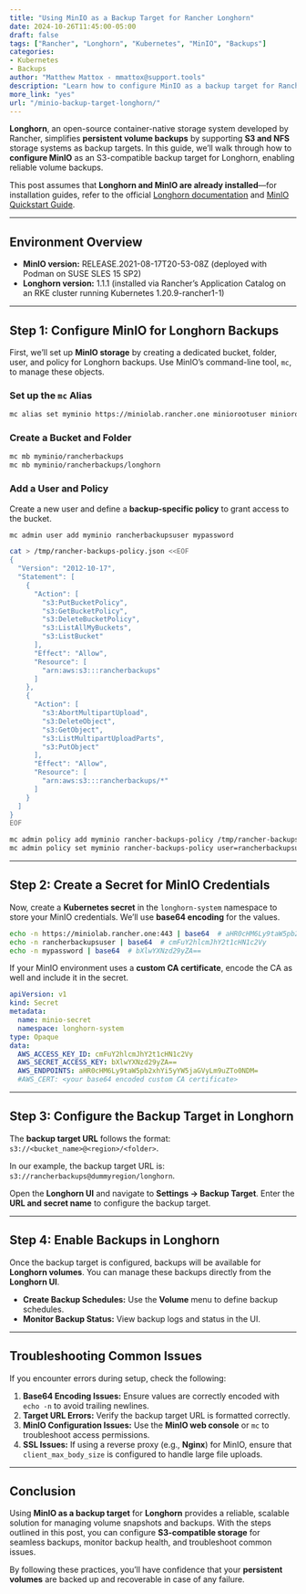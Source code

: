 ```yaml
---
title: "Using MinIO as a Backup Target for Rancher Longhorn"
date: 2024-10-26T11:45:00-05:00
draft: false
tags: ["Rancher", "Longhorn", "Kubernetes", "MinIO", "Backups"]
categories:
- Kubernetes
- Backups
author: "Matthew Mattox - mmattox@support.tools"
description: "Learn how to configure MinIO as a backup target for Rancher Longhorn using the S3 protocol."
more_link: "yes"
url: "/minio-backup-target-longhorn/"
---
```


**Longhorn**, an open-source container-native storage system developed by Rancher, simplifies **persistent volume backups** by supporting **S3 and NFS** storage systems as backup targets. In this guide, we’ll walk through how to **configure MinIO** as an S3-compatible backup target for Longhorn, enabling reliable volume backups.

This post assumes that **Longhorn and MinIO are already installed**—for installation guides, refer to the official [Longhorn documentation](https://longhorn.io/) and [MinIO Quickstart Guide](https://min.io/docs/).

---

## Environment Overview  

- **MinIO version:** RELEASE.2021-08-17T20-53-08Z (deployed with Podman on SUSE SLES 15 SP2)  
- **Longhorn version:** 1.1.1 (installed via Rancher’s Application Catalog on an RKE cluster running Kubernetes 1.20.9-rancher1-1)

---

## Step 1: Configure MinIO for Longhorn Backups  

First, we’ll set up **MinIO storage** by creating a dedicated bucket, folder, user, and policy for Longhorn backups. Use MinIO’s command-line tool, `mc`, to manage these objects.

### Set up the `mc` Alias  

```bash
mc alias set myminio https://miniolab.rancher.one miniorootuser miniorootuserpassword
```

### Create a Bucket and Folder  

```bash
mc mb myminio/rancherbackups
mc mb myminio/rancherbackups/longhorn
```

### Add a User and Policy  

Create a new user and define a **backup-specific policy** to grant access to the bucket.

```bash
mc admin user add myminio rancherbackupsuser mypassword

cat > /tmp/rancher-backups-policy.json <<EOF
{
  "Version": "2012-10-17",
  "Statement": [
    {
      "Action": [
        "s3:PutBucketPolicy",
        "s3:GetBucketPolicy",
        "s3:DeleteBucketPolicy",
        "s3:ListAllMyBuckets",
        "s3:ListBucket"
      ],
      "Effect": "Allow",
      "Resource": [
        "arn:aws:s3:::rancherbackups"
      ]
    },
    {
      "Action": [
        "s3:AbortMultipartUpload",
        "s3:DeleteObject",
        "s3:GetObject",
        "s3:ListMultipartUploadParts",
        "s3:PutObject"
      ],
      "Effect": "Allow",
      "Resource": [
        "arn:aws:s3:::rancherbackups/*"
      ]
    }
  ]
}
EOF

mc admin policy add myminio rancher-backups-policy /tmp/rancher-backups-policy.json
mc admin policy set myminio rancher-backups-policy user=rancherbackupsuser
```

---

## Step 2: Create a Secret for MinIO Credentials  

Now, create a **Kubernetes secret** in the `longhorn-system` namespace to store your MinIO credentials. We’ll use **base64 encoding** for the values.

```bash
echo -n https://miniolab.rancher.one:443 | base64  # aHR0cHM6Ly9taW5pb2xhYi5yYW5jaGVyLm9uZTo0NDM=
echo -n rancherbackupsuser | base64  # cmFuY2hlcmJhY2t1cHN1c2Vy
echo -n mypassword | base64  # bXlwYXNzd29yZA==
```

If your MinIO environment uses a **custom CA certificate**, encode the CA as well and include it in the secret.

```yaml
apiVersion: v1
kind: Secret
metadata:
  name: minio-secret
  namespace: longhorn-system
type: Opaque
data:
  AWS_ACCESS_KEY_ID: cmFuY2hlcmJhY2t1cHN1c2Vy
  AWS_SECRET_ACCESS_KEY: bXlwYXNzd29yZA==
  AWS_ENDPOINTS: aHR0cHM6Ly9taW5pb2xhYi5yYW5jaGVyLm9uZTo0NDM=
  #AWS_CERT: <your base64 encoded custom CA certificate>
```

---

## Step 3: Configure the Backup Target in Longhorn  

The **backup target URL** follows the format:  
`s3://<bucket_name>@<region>/<folder>`.  

In our example, the backup target URL is:  
`s3://rancherbackups@dummyregion/longhorn`.

Open the **Longhorn UI** and navigate to **Settings → Backup Target**. Enter the **URL and secret name** to configure the backup target.

---

## Step 4: Enable Backups in Longhorn  

Once the backup target is configured, backups will be available for **Longhorn volumes**. You can manage these backups directly from the **Longhorn UI**.

- **Create Backup Schedules:** Use the **Volume** menu to define backup schedules.
- **Monitor Backup Status:** View backup logs and status in the UI.

---

## Troubleshooting Common Issues  

If you encounter errors during setup, check the following:

1. **Base64 Encoding Issues:** Ensure values are correctly encoded with `echo -n` to avoid trailing newlines.
2. **Target URL Errors:** Verify the backup target URL is formatted correctly.
3. **MinIO Configuration Issues:** Use the **MinIO web console** or `mc` to troubleshoot access permissions.
4. **SSL Issues:** If using a reverse proxy (e.g., **Nginx**) for MinIO, ensure that `client_max_body_size` is configured to handle large file uploads.

---

## Conclusion  

Using **MinIO as a backup target** for **Longhorn** provides a reliable, scalable solution for managing volume snapshots and backups. With the steps outlined in this post, you can configure **S3-compatible storage** for seamless backups, monitor backup health, and troubleshoot common issues.

By following these practices, you’ll have confidence that your **persistent volumes** are backed up and recoverable in case of any failure.
